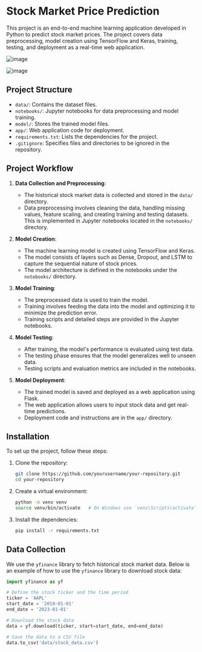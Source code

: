 # Stock Market Price Prediction

This project is an end-to-end machine learning application developed in Python to predict stock market prices. The project covers data preprocessing, model creation using TensorFlow and Keras, training, testing, and deployment as a real-time web application.

![image](https://github.com/Hairul343/Stock_Prediction_model/assets/140678940/ff27ce36-abb9-4819-aae8-93b50a3f4e57)

![image](https://github.com/Hairul343/Stock_Prediction_model/assets/140678940/08f1b47f-e4e4-4002-8c15-b6171f94914d)


## Project Structure

- `data/`: Contains the dataset files.
- `notebooks/`: Jupyter notebooks for data preprocessing and model training.
- `model/`: Stores the trained model files.
- `app/`: Web application code for deployment.
- `requirements.txt`: Lists the dependencies for the project.
- `.gitignore`: Specifies files and directories to be ignored in the repository.

## Project Workflow

1. **Data Collection and Preprocessing**:
    - The historical stock market data is collected and stored in the `data/` directory.
    - Data preprocessing involves cleaning the data, handling missing values, feature scaling, and creating training and testing datasets. This is implemented in Jupyter notebooks located in the `notebooks/` directory.

2. **Model Creation**:
    - The machine learning model is created using TensorFlow and Keras.
    - The model consists of layers such as Dense, Dropout, and LSTM to capture the sequential nature of stock prices.
    - The model architecture is defined in the notebooks under the `notebooks/` directory.

3. **Model Training**:
    - The preprocessed data is used to train the model.
    - Training involves feeding the data into the model and optimizing it to minimize the prediction error.
    - Training scripts and detailed steps are provided in the Jupyter notebooks.

4. **Model Testing**:
    - After training, the model's performance is evaluated using test data.
    - The testing phase ensures that the model generalizes well to unseen data.
    - Testing scripts and evaluation metrics are included in the notebooks.

5. **Model Deployment**:
    - The trained model is saved and deployed as a web application using Flask.
    - The web application allows users to input stock data and get real-time predictions.
    - Deployment code and instructions are in the `app/` directory.

## Installation

To set up the project, follow these steps:

1. Clone the repository:
    ```sh
    git clone https://github.com/yourusername/your-repository.git
    cd your-repository
    ```

2. Create a virtual environment:
    ```sh
    python -m venv venv
    source venv/bin/activate   # On Windows use `venv\Scripts\activate`
    ```

3. Install the dependencies:
    ```sh
    pip install -r requirements.txt
    ```

## Data Collection

We use the `yfinance` library to fetch historical stock market data. Below is an example of how to use the `yfinance` library to download stock data:

```python
import yfinance as yf

# Define the stock ticker and the time period
ticker = 'AAPL'
start_date = '2010-01-01'
end_date = '2023-01-01'

# Download the stock data
data = yf.download(ticker, start=start_date, end=end_date)

# Save the data to a CSV file
data.to_csv('data/stock_data.csv')
